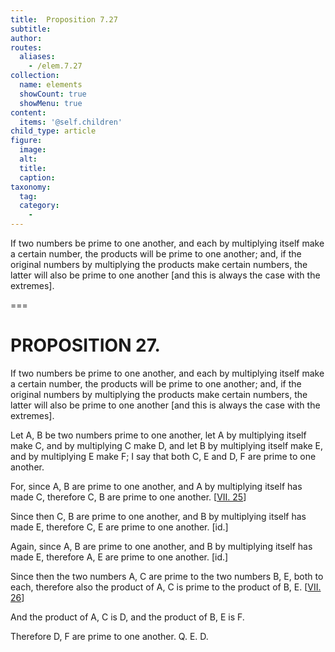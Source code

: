 ```yaml
---
title:  Proposition 7.27
subtitle: 
author:
routes:
  aliases:
    - /elem.7.27
collection:
  name: elements
  showCount: true
  showMenu: true
content:
  items: '@self.children'
child_type: article
figure:
  image:
  alt:
  title:
  caption:
taxonomy:
  tag:
  category:
    - 
---
```


<p><hi rend="ital">If two numbers be prime to one another, and each by multiplying itself make a certain number, the products will be prime to one another; and, if the original numbers by multiplying the products make certain numbers, the latter will also be prime to one another</hi> [<hi rend="ital">and this is always the case with the extremes</hi>]. </p>

===

<h1>PROPOSITION 27.</h1>
<p><span class="ital">If two numbers be prime to one another, and each by multiplying itself make a certain number, the products will be prime to one another; and, if the original numbers by multiplying the products make certain numbers, the latter will also be prime to one another</span> [<span class="ital">and this is always the case with the extremes</span>]. </p>

<p>Let <span class="ital">A</span>, <span class="ital">B</span> be two numbers prime to one another, let <span class="ital">A</span> by multiplying itself make <span class="ital">C</span>, and by multiplying <span class="ital">C</span> make <span class="ital">D</span>, and let <span class="ital">B</span> by multiplying itself make <span class="ital">E</span>, and by multiplying <span class="ital">E</span> make <span class="ital">F</span>; I say that both <span class="ital">C</span>, <span class="ital">E</span> and <span class="ital">D</span>, <span class="ital">F</span> are prime to one another. 
      </p>

<p>For, since <span class="ital">A</span>, <span class="ital">B</span> are prime to one another, and <span class="ital">A</span> by multiplying itself has made <span class="ital">C</span>, therefore <span class="ital">C</span>, <span class="ital">B</span> are prime to one another. [<a href="/elem.7.25">VII. 25</a>] </p>

<p>Since then <span class="ital">C</span>, <span class="ital">B</span> are prime to one another, and <span class="ital">B</span> by multiplying itself has made <span class="ital">E</span>, therefore <span class="ital">C</span>, <span class="ital">E</span> are prime to one another. [<span class="ital">id</span>.] </p>

<p>Again, since <span class="ital">A</span>, <span class="ital">B</span> are prime to one another, and <span class="ital">B</span> by multiplying itself has made <span class="ital">E</span>, therefore <span class="ital">A</span>, <span class="ital">E</span> are prime to one another. [<span class="ital">id</span>.] </p>

<p>Since then the two numbers <span class="ital">A</span>, <span class="ital">C</span> are prime to the two numbers <span class="ital">B</span>, <span class="ital">E</span>, both to each, therefore also the product of <span class="ital">A</span>, <span class="ital">C</span> is prime to the product of <span class="ital">B</span>, <span class="ital">E</span>. [<a href="/elem.7.26">VII. 26</a>] </p>

<p>And the product of <span class="ital">A</span>, <span class="ital">C</span> is <span class="ital">D</span>, and the product of <span class="ital">B</span>, <span class="ital">E</span> is <span class="ital">F</span>. </p>

<p>Therefore <span class="ital">D</span>, <span class="ital">F</span> are prime to one another. Q. E. D.</p>

